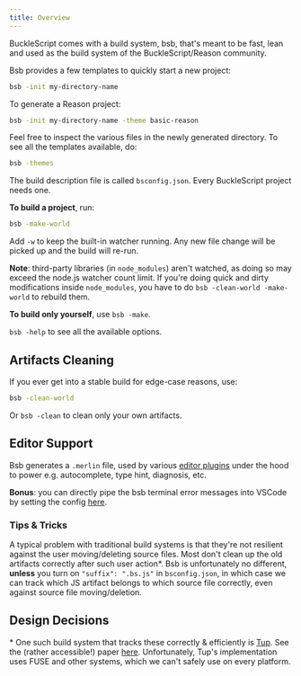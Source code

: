 ```yaml
---
title: Overview
---
```


BuckleScript comes with a build system, bsb, that's meant to be fast, lean and used as the build system of the BuckleScript/Reason community.

Bsb provides a few templates to quickly start a new project:

```sh
bsb -init my-directory-name
```

To generate a Reason project:

```sh
bsb -init my-directory-name -theme basic-reason
```

Feel free to inspect the various files in the newly generated directory. To see all the templates available, do:

```sh
bsb -themes
```

<!-- TODO: clean up themes -->

The build description file is called `bsconfig.json`. Every BuckleScript project needs one.

**To build a project**, run:

```sh
bsb -make-world
```

Add `-w` to keep the built-in watcher running. Any new file change will be picked up and the build will re-run.

**Note**: third-party libraries (in `node_modules`) aren't watched, as doing so may exceed the node.js watcher count limit. If you're doing quick and dirty modifications inside `node_modules`, you have to do `bsb -clean-world -make-world` to rebuild them.

**To build only yourself**, use `bsb -make`.

`bsb -help` to see all the available options.

## Artifacts Cleaning

If you ever get into a stable build for edge-case reasons, use:

```sh
bsb -clean-world
```

Or `bsb -clean` to clean only your own artifacts.

## Editor Support

Bsb generates a `.merlin` file, used by various [editor plugins](https://reasonml.github.io/docs/en/editor-plugins.html) under the hood to power e.g. autocomplete, type hint, diagnosis, etc.

**Bonus**: you can directly pipe the bsb terminal error messages into VSCode by setting the config [here](https://github.com/reasonml-editor/vscode-reasonml#bsb).

### Tips & Tricks

A typical problem with traditional build systems is that they're not resilient against the user moving/deleting source files. Most don't clean up the old artifacts correctly after such user action\*. Bsb is unfortunately no different, **unless** you turn on `"suffix": ".bs.js"` in `bsconfig.json`, in which case we can track which JS artifact belongs to which source file correctly, even against source file moving/deletion.

## Design Decisions

\* One such build system that tracks these correctly & efficiently is [Tup](http://gittup.org/tup/). See the (rather accessible!) paper [here](http://gittup.org/tup/build_system_rules_and_algorithms.pdf). Unfortunately, Tup's implementation uses FUSE and other systems, which we can't safely use on every platform.
